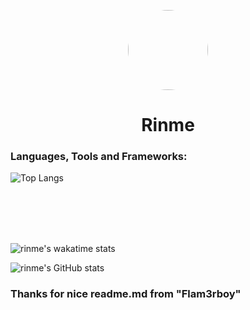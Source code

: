 <p align="center">
    <img style="border-radius: 100px" width="128" height="128" src="https://cdn.discordapp.com/avatars/427448982118334474/95d2499afd20a933c352fda2eae1c3e3.png?size=2048">
</p>
<h1 align="center">Rinme</h1>

### Languages, Tools and Frameworks:

![Top Langs](https://github-readme-stats.vercel.app/api/top-langs/?username=rinme&langs_count=8&theme=omni)


<br />
<br />
<br />
<br />

![rinme's wakatime stats](https://github-readme-stats.vercel.app/api/wakatime?username=rinme&theme=omni)
<p></p>

![rinme's GitHub stats](https://github-readme-stats.vercel.app/api?username=rinme&count_private=true&show_icons=true&include_all_commits=true&theme=omni)

### Thanks for nice readme.md from "Flam3rboy"

